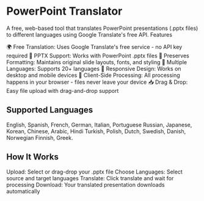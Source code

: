 # PowerPoint Translator
A free, web-based tool that translates PowerPoint presentations (.pptx files) to different languages using Google Translate's free API.
Features

🌍 Free Translation: Uses Google Translate's free service - no API key required
📄 PPTX Support: Works with PowerPoint .pptx files
🎨 Preserves Formatting: Maintains original slide layouts, fonts, and styling
🔄 Multiple Languages: Supports 20+ languages 
📱 Responsive Design: Works on desktop and mobile devices
🚀 Client-Side Processing: All processing happens in your browser - files never leave your device
📥 Drag & Drop: Easy file upload with drag-and-drop support

## Supported Languages

English, Spanish, French, German, Italian, Portuguese
Russian, Japanese, Korean, Chinese, Arabic, Hindi
Turkish, Polish, Dutch, Swedish, Danish, Norwegian
Finnish, Greek.

## How It Works

Upload: Select or drag-drop your .pptx file
Choose Languages: Select source and target languages
Translate: Click translate and wait for processing
Download: Your translated presentation downloads automatically
